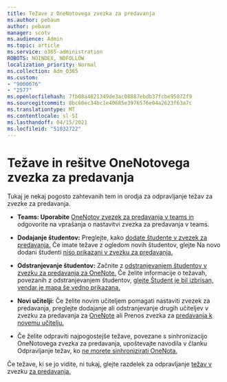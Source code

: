```yaml
---
title: Težave z OneNotovega zvezka za predavanja
ms.author: pebaum
author: pebaum
manager: scotv
ms.audience: Admin
ms.topic: article
ms.service: o365-administration
ROBOTS: NOINDEX, NOFOLLOW
localization_priority: Normal
ms.collection: Adm_O365
ms.custom:
- "9000676"
- "2577"
ms.openlocfilehash: 7fb08a4621349de3ac08887ebdb37fcbe95072f9
ms.sourcegitcommit: 8bc60ec34bc1e40685e3976576e04a2623f63a7c
ms.translationtype: MT
ms.contentlocale: sl-SI
ms.lasthandoff: 04/15/2021
ms.locfileid: "51832722"
---
```

# <a name="onenote-class-notebook-issues-and-resolutions"></a>Težave in rešitve OneNotovega zvezka za predavanja

Tukaj je nekaj pogosto zahtevanih tem in orodja za odpravljanje težav za zvezke za predavanja.

- **Teams: Uporabite** [OneNotov zvezek za predavanja v teams in](https://support.office.com/article/bd77f11f-27cd-4d41-bfbd-2b11799f1440) odgovorite na vprašanja o nastavitvi zvezka za predavanja v teams.

- **Dodajanje študentov:** Preglejte, kako [dodate študente v zvezek za predavanja.](https://support.office.com/article/149882af-506a-4689-9fee-39309b97aae8) Če imate težave z ogledom novih študentov, glejte Na novo dodani študenti [niso prikazani v zvezku za predavanja.](https://support.office.com/article/4da02c45-b435-4af1-921b-51b8ee40e1c9)

- **Odstranjevanje študentov:** Začnite z [odstranjevanjem študentov v zvezku za predavanja za OneNote.](https://support.office.com/article/86dcf019-408f-4de8-8055-eb61f1578c3c) Če želite informacije o težavah, povezanih z odstranjevanjem študentov, [glejte Študent je bil izbrisan, vendar je mapa še vedno prikazana.](https://support.office.com/article/0ed81eaa-c14a-436f-bb6f-ce95f130cc71)

- **Novi učitelji:** Če želite novim učiteljem pomagati nastaviti zvezek za predavanja, preglejte dodajanje ali odstranjevanje drugih učiteljev v zvezku za predavanja za [OneNote](https://support.office.com/article/fdcb870b-49a7-4a14-9ea6-d817f88026f8) ali Prenos zvezka za [predavanja k novemu učitelju.](https://support.office.com/article/84ef5d4a-0eec-4d5b-bc22-1317bc3b9027)

- Če želite odpraviti najpogostejše težave, povezane s sinhronizacijo OneNotovega zvezka za predavanja, upoštevajte navodila v članku Odpravljanje težav, ko [ne morete sinhronizirati OneNota.](https://support.office.com/article/Fix-issues-when-you-can-t-sync-OneNote-299495ef-66d1-448f-90c1-b785a6968d45)

Če težave, ki se jo vidite, ni tukaj, glejte razdelek za odpravljanje [težav v](https://support.office.com/article/class-notebook-ee70aff9-52e8-449f-be6a-7cbc1d65eaea#ID0EAABAAA=Manage&ID0EABAAA=Troubleshoot) zvezku [za predavanja.](https://support.office.com/article/class-notebook-ee70aff9-52e8-449f-be6a-7cbc1d65eaea) 


